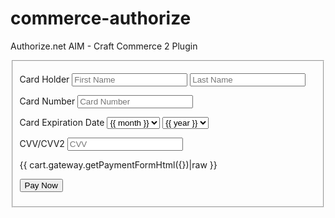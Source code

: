 # commerce-authorize
Authorize.net AIM - Craft Commerce 2 Plugin

<fieldset>
	
<label>Card Holder</label>
<input maxlength="70" name="firstName" placeholder="First Name" required="required" type="text">
<input maxlength="70" name="lastName" placeholder="Last Name" required="required" type="text">

<label>Card Number</label>
<input id="number" maxlength="19" name="number" placeholder="Card Number" required="required" type="text">

<label>Card Expiration Date</label>
<select id="month" name="month" required="required">
	<option value="{{ month }}">{{ month }}</option>
</select>
<select id="year" name="year" required="required">
	<option value="{{ year }}">{{ year }}</option>
</select>

<label>CVV/CVV2</label>
<input id="cvv" maxlength="4" name="cvv" placeholder="CVV" required="required" type="text">

<!-- Required fields for Authorize.net Accept.js -->

<input id="token" name="token" type="hidden"> 
<input id="tokenDescriptor" name="tokenDescriptor" type="hidden"> 

{{ cart.gateway.getPaymentFormHtml({})|raw }}

<button class="store-button" id="authorizeSubmit" name="authorizeSubmit" onclick="event.preventDefault(); sendPaymentDataToAnet();">Pay Now</button>
	
</fieldset>
